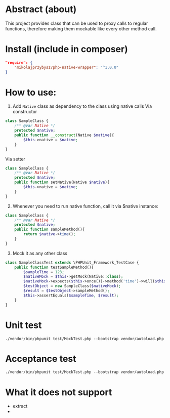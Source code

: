 # Abstract (about)

This project provides class that can be used to proxy calls to regular
functions, therefore making them mockable like every other method call.

# Install (include in composer)

```json
"require": {
    "mikolajprzybysz/php-native-wrapper": "^1.0.0"
}
```

# How to use:

1. Add `Native` class as dependency to the class using native calls
Via constructor
```php
class SampleClass {
    /** @var Native */
    protected $native;
    public function __construct(Native $native){
        $this->native = $native;
    }
}
```
Via setter
```php
class SampleClass {
    /** @var Native */
    protected $native;
    public function setNative(Native $native){
        $this->native = $native;
    }
}
```
2. Whenever you need to run native function, call it via $native instance:
```php
class SampleClass {
    /** @var Native */
    protected $native;
    public function sampleMethod(){
        return $native->time();
    }
}
```
3. Mock it as any other class
```php
class SampleClassTest extends \PHPUnit_Framework_TestCase {
    public function testSampleMethod(){
        $sampleTime = 123;
        $nativeMock = $this->getMock(Native::class);
        $nativeMock->expects($this->once())->method('time')->will($this->returnValue($sampleTime));
        $testObject = new SampleClass($nativeMock);
        $result = $testObject->sampleMethod();
        $this->assertEquals($sampleTime, $result);
    }
}
```

# Unit test

```
./vendor/bin/phpunit test/MockTest.php --bootstrap vendor/autoload.php
```

# Acceptance test

```
./vendor/bin/phpunit test/MockTest.php --bootstrap vendor/autoload.php
```

# What it does not support
* extract
*
